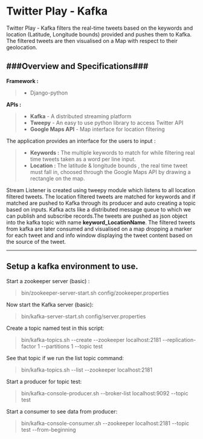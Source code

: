 # **Twitter Play - Kafka** #

Twitter Play - Kafka filters the real-time tweets based on the keywords and location (Latitude, Longitude bounds) provided and pushes them to Kafka. The filtered tweets are then visualised on a Map with respect to their geolocation.


###**Overview and Specifications**###
-------------------
**Framework :**
> - Django-python

**APIs :**
> - **Kafka** - A distributed streaming platform
> - **Tweepy** - An easy to use python library to access Twitter API
> - **Google Maps API** - Map interface for location filtering 

The application provides an interface for the users to input :
> - **Keywords :** The multiple keywords to match for while filtering real time tweets taken as a word per line input.
> - **Location :** The latitude & longitude bounds , the real time tweet must fall in, choosed through the Google Maps API by drawing a rectangle on the map.

Stream Listener is created using tweepy module which listens to all location filtered tweets. The location filtered tweets are matched for keywords and if matched are pushed to Kafka through its producer and auto creating a topic based on inputs. Kafka acts like a distributed message queue to which we can publish and subscribe records.The tweets are pushed as json object into the kafka topic with name **keyword_LocationName**. The filtered tweets from kafka are later consumed and visualised on a map dropping a marker for each tweet and and info window displaying the tweet content based on the source of the tweet.


----------


**Setup a kafka environment to use.**
-------------------

Start a zookeeper server (basic) :
> bin/zookeeper-server-start.sh config/zookeeper.properties

Now start the Kafka server (basic):
> bin/kafka-server-start.sh config/server.properties

Create a topic named test in this script:
> bin/kafka-topics.sh --create --zookeeper localhost:2181 --replication-factor 1 --partitions 1 --topic test

See that topic if we run the list topic command:
> bin/kafka-topics.sh --list --zookeeper localhost:2181

Start a producer for topic test:
> bin/kafka-console-producer.sh --broker-list localhost:9092 --topic test 

Start a consumer to see data from producer:
> bin/kafka-console-consumer.sh --zookeeper localhost:2181 --topic test --from-beginning
